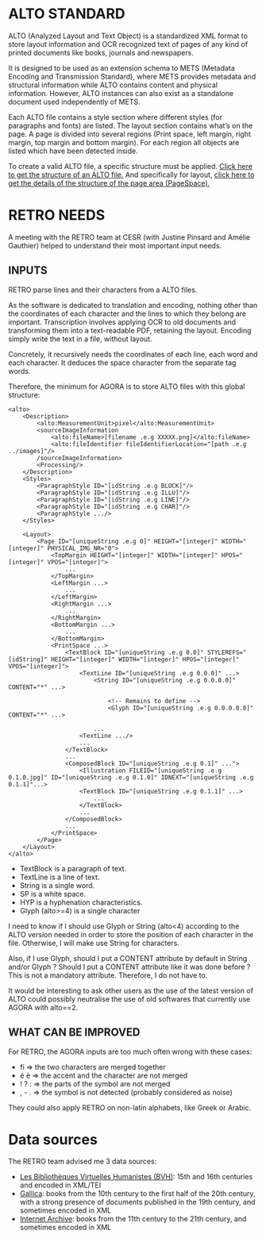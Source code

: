 # ALTO STANDARD

ALTO (Analyzed Layout and Text Object) is a standardized XML format to store layout information and OCR recognized text of pages of any kind of printed documents like books, journals and newspapers.

It is designed to be used as an extension schema to METS (Metadata Encoding and Transmission Standard), where METS provides metadata and structural information while ALTO contains content and physical information.
However, ALTO instances can also exist as a standalone document used independently of METS.

Each ALTO file contains a style section where different styles (for paragraphs and fonts) are listed. The layout section contains what’s on the page.
A page is divided into several regions (Print space, left margin, right margin, top margin and bottom margin).
For each region all objects are listed which have been detected inside.

To create a valid ALTO file, a specific structure must be applied.
[Click here to get the structure of an ALTO file.](https://www.loc.gov/standards/alto/techcenter/structure.html)
And specifically for layout, [click here to get the details of the structure of the page area (PageSpace).](https://www.loc.gov/standards/alto/techcenter/layout.html)


# RETRO NEEDS

A meeting with the RETRO team at CESR (with Justine Pinsard and Amélie Gauthier) helped to understand their most important input needs.

## INPUTS

RETRO parse lines and their characters from a ALTO files.

As the software is dedicated to translation and encoding, nothing other than the coordinates of each character and the lines to which they belong are important.
Transcription involves applying OCR to old documents and transforming them into a text-readable PDF, retaining the layout.
Encoding simply write the text in a file, without layout.

Concretely, it recursively needs the coordinates of each line, each word and each character.
It deduces the space character from the separate tag words.

Therefore, the minimum for AGORA is to store ALTO files with this global structure:
```
<alto>
    <Description>
        <alto:MeasurementUnit>pixel</alto:MeasurementUnit>
        <sourceImageInformation
            <alto:fileName>[filename .e.g XXXXX.png]</alto:fileName>
            <alto:fileIdentifier fileIdentifierLocation="[path .e.g ../images]"/>
        /sourceImageInformation>
        <Processing/>
    </Description>
    <Styles>
        <ParagraphStyle ID="[idString .e.g BLOCK]"/>
        <ParagraphStyle ID="[idString .e.g ILLU]"/>
        <ParagraphStyle ID="[idString .e.g LINE]"/>
        <ParagraphStyle ID="[idString .e.g CHAR]"/>
        <ParagraphStyle .../>
    </Styles>

    <Layout>
        <Page ID="[uniqueString .e.g 0]" HEIGHT="[integer]" WIDTH="[integer]" PHYSICAL_IMG_NR="0">
            <TopMargin HEIGHT="[integer]" WIDTH="[integer]" HPOS="[integer]" VPOS="[integer]">
                ...
            </TopMargin>
            <LeftMargin ...>
                ...
            </LeftMargin>
            <RightMargin ...>
                ...
            </RightMargin>
            <BottomMargin ...>
                ...
            </BottomMargin>
            <PrintSpace ...>
                <TextBlock ID="[uniqueString .e.g 0.0]" STYLEREFS="[idString]" HEIGHT="[integer]" WIDTH="[integer]" HPOS="[integer]" VPOS="[integer]">
                    <TextLine ID="[uniqueString .e.g 0.0.0]" ...>
                        <String ID="[uniqueString .e.g 0.0.0.0]" CONTENT="*" ...>

                            <!-- Remains to define -->
                            <Glyph ID="[uniqueString .e.g 0.0.0.0.0]" CONTENT="*" ...>

                        ...
                    <TextLine .../>
                    ...
                </TextBlock>
                ...
                <ComposedBlock ID="[uniqueString .e.g 0.1]" ...">
                    <Illustration FILEID="[uniqueString .e.g 0.1.0.jpg]" ID="[uniqueString .e.g 0.1.0]" IDNEXT="[uniqueString .e.g 0.1.1]"...>
                    <TextBlock ID="[uniqueString .e.g 0.1.1]" ...>
                        ...
                    </TextBlock>
                    ...
                </ComposedBlock>
                ...
            </PrintSpace>
        </Page>
    </Layout>
</alto>
```

- TextBlock is a paragraph of text.
- TextLine is a line of text.
- String is a single word.
- SP is a white space.
- HYP is a hyphenation characteristics.
- Glyph (alto>=4) is a single character

I need to know if I should use Glyph or String (alto<4) according to the ALTO version needed in order to store the position of each character in the file.
Otherwise, I will make use String for characters.

Also, if I use Glyph, should I put a CONTENT attribute by default in String and/or Glyph ? Should I put a CONTENT attribute like it was done before ?
This is not a mandatory attribute. Therefore, I do not have to.

It would be interesting to ask other users as the use of the latest version of ALTO could possibly neutralise the use of old softwares that currently use AGORA with alto==2.


## WHAT CAN BE IMPROVED

For RETRO, the AGORA inputs are too much often wrong with these cases:
- fi => the two characters are merged together
- é è => the accent and the character are not merged
- ! ? : => the parts of the symbol are not merged
- , - . => the symbol is not detected (probably considered as noise)

They could also apply RETRO on non-latin alphabets, like Greek or Arabic.


# Data sources

The RETRO team advised me 3 data sources:
- [Les Bibliothèques Virtuelles Humanistes (BVH)](http://www.bvh.univ-tours.fr/accueil.asp): 15th and 16th centuries and encoded in XML/TEI 
- [Gallica](http://www.bvh.univ-tours.fr/accueil.asp): books from the 10th century to the first half of the 20th century, with a strong presence of documents published in the 19th century, and sometimes encoded in XML
- [Internet Archive](https://archive.org/details/books): books from the 11th century to the 21th century, and sometimes encoded in XML

